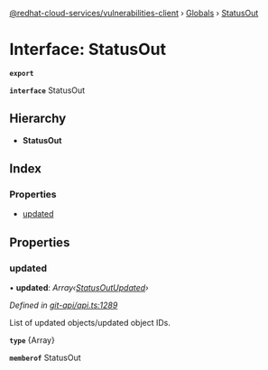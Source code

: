 [@redhat-cloud-services/vulnerabilities-client](../README.md) › [Globals](../globals.md) › [StatusOut](statusout.md)

# Interface: StatusOut

**`export`** 

**`interface`** StatusOut

## Hierarchy

* **StatusOut**

## Index

### Properties

* [updated](statusout.md#updated)

## Properties

###  updated

• **updated**: *Array‹[StatusOutUpdated](statusoutupdated.md)›*

*Defined in [git-api/api.ts:1289](https://github.com/RedHatInsights/javascript-clients/blob/master/packages/vulnerabilities/git-api/api.ts#L1289)*

List of updated objects/updated object IDs.

**`type`** {Array<StatusOutUpdated>}

**`memberof`** StatusOut
